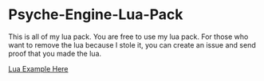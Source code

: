 # Psyche-Engine-Lua-Pack
This is all of my lua pack. You are free to use my lua pack. For those who want to remove the lua because I stole it, you can create an issue and send proof that you made the lua.

[Lua Example Here](https://github.com/ShadowMario/FNF-PsychEngine/wiki/Lua-Script-API)
